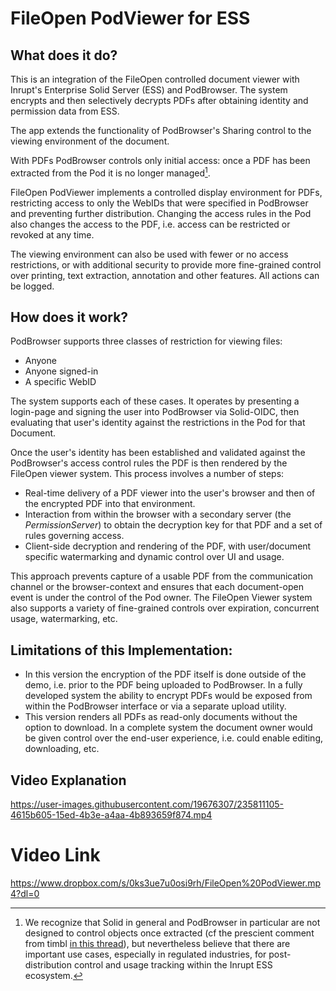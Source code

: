 
# FileOpen PodViewer for ESS 

## What does it do?
This is an integration of the FileOpen controlled document viewer with Inrupt's Enterprise Solid Server (ESS) and PodBrowser. The system encrypts and then selectively decrypts PDFs after obtaining identity and permission data from ESS.

The app extends the functionality of PodBrowser's Sharing control to the viewing environment of the document. 

With PDFs PodBrowser controls only initial access: once a PDF has been extracted from the Pod it is no longer managed[^1].

FileOpen PodViewer implements a controlled display environment for PDFs, restricting access to only the WebIDs that were specified in PodBrowser and preventing further distribution. Changing the access rules in the Pod also changes the access to the PDF, i.e. access can be restricted or revoked at any time.

The viewing environment can also be used with fewer or no access restrictions, or with additional security to provide more fine-grained control over printing, text extraction, annotation and other features. All actions can be logged.

## How does it work?
PodBrowser supports three classes of restriction for viewing files:  
* Anyone 
* Anyone signed-in
* A specific WebID

The system supports each of these cases. It operates by presenting a login-page and signing the user into PodBrowser via Solid-OIDC, then evaluating that user's identity against the restrictions in the Pod for that Document.

Once the user's identity has been established and validated against the PodBrowser's access control rules the PDF is then rendered by the FileOpen viewer system. This process involves a number of steps:

* Real-time delivery of a PDF viewer into the user's browser and then of the encrypted PDF into that environment.
* Interaction from within the browser with a secondary server (the _PermissionServer_) to obtain the decryption key for that PDF and a set of rules governing access. 
* Client-side decryption and rendering of the PDF, with user/document specific watermarking and dynamic control over UI and usage.

This approach prevents capture of a usable PDF from the communication channel or the browser-context and ensures that each document-open event is under the control of the Pod owner. 
The FileOpen Viewer system also supports a variety of fine-grained controls over expiration, concurrent usage, watermarking, etc.


## Limitations of this Implementation:

* In this version the encryption of the PDF itself is done outside of the demo, i.e. prior to the PDF being uploaded to PodBrowser. In a fully developed system the ability to encrypt PDFs would be exposed from within the PodBrowser interface or via a separate upload utility.
* This version renders all PDFs as read-only documents without the option to download. In a complete system the document owner would be given control over the end-user experience, i.e. could enable editing, downloading, etc.

## Video Explanation

https://user-images.githubusercontent.com/19676307/235811105-4615b605-15ed-4b3e-a4aa-4b893659f874.mp4

# Video Link

https://www.dropbox.com/s/0ks3ue7u0osi9rh/FileOpen%20PodViewer.mp4?dl=0

[^1]: We recognize that Solid in general and PodBrowser in particular are not designed to control objects once extracted (cf the prescient comment from timbl [in this thread](https://forum.solidproject.org/t/can-i-restrict-where-users-data-can-go/5555/4)), but nevertheless believe that there are important use cases, especially in regulated industries, for post-distribution control and usage tracking within the Inrupt ESS ecosystem.



